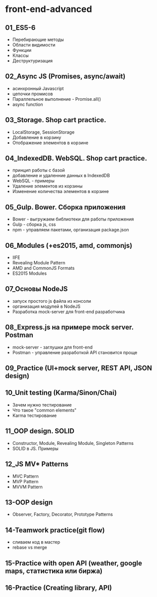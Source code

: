 # front-end-advanced

## 01_ES5-6
+ Перебирающие методы
+ Области видимости
+ Функции
+ Классы
+ Деструктуризация
## 02_Async JS (Promises, async/await)
+ асинхронный Javascript
+ цепочки промисов
+ Параллельное выполнение - Promise.all()
+ async function
## 03_Storage. Shop cart practice.
+ LocalStorage, SessionStorage
+ Добавление в корзину
+ Отображение элементов в корзине
## 04_IndexedDB. WebSQL. Shop cart practice.
+ принцип работы с базой
+ добавление и удаленние данных в IndexedDB  
+ WebSQL - примеры
+ Удаление элементов из корзины
+ Изменение количества элементов в корзине
## 05_Gulp. Bower. Сборка приложения
+ Bower - выгружаем библиотеки для работы приложения
+ Gulp - сборка js, css
+ npm - управляем пакетами, организация package.json
## 06_Modules (+es2015, amd, commonjs)
+ IIFE
+ Revealing Module Pattern
+ AMD and CommonJS Formats
+ ES2015 Modules
## 07_Основы NodeJS
+ запуск простого js файла из консоли
+ организация модулей в NodeJS
+ Разработка mock-server для front-end разработчика
## 08_Express.js на примере mock server. Postman
+ mock-server - заглушки для front-end
+ Postman - управление разработкой API становится проще
## 09_Practice (UI+mock server, REST API, JSON design)
## 10_Unit testing (Karma/Sinon/Chai)
+ Зачем нужно тестирование
+ Что такое "common elements"
+ Karma тестирование
## 11_OOP design. SOLID
+ Constructor, Module, Revealing Module, Singleton Patterns
+ SOLID в JS. Примеры
## 12_JS MV* Patterns
+ MVC Pattern
+ MVP Pattern
+ MVVM Pattern
## 13-OOP design
+ Observer, Factory, Decorator, Prototype Patterns
## 14-Teamwork practice(git flow)
+ сливаем код в мастер
+ rebase vs merge
## 15-Practice with open API (weather, google maps, статистика или биржа)
## 16-Practice (Creating library, API)

